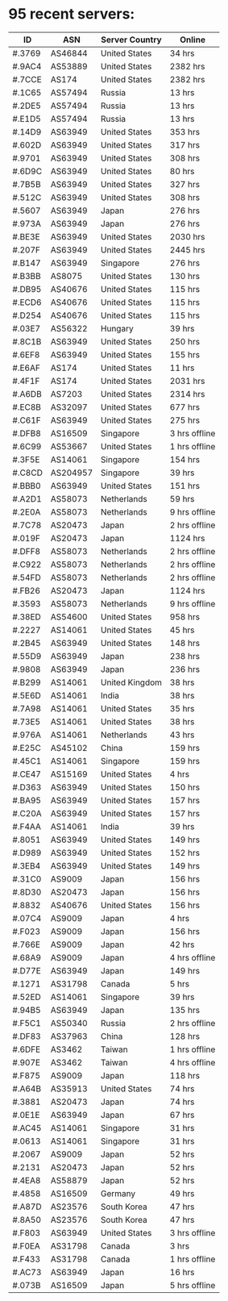 # 95 recent servers:

| ID | ASN | Server Country | Online |
| ------ | ------ | ------ | ------ |
| #.3769 | AS46844 | United States | 34 hrs |
| #.9AC4 | AS53889 | United States | 2382 hrs |
| #.7CCE | AS174 | United States | 2382 hrs |
| #.1C65 | AS57494 | Russia | 13 hrs |
| #.2DE5 | AS57494 | Russia | 13 hrs |
| #.E1D5 | AS57494 | Russia | 13 hrs |
| #.14D9 | AS63949 | United States | 353 hrs |
| #.602D | AS63949 | United States | 317 hrs |
| #.9701 | AS63949 | United States | 308 hrs |
| #.6D9C | AS63949 | United States | 80 hrs |
| #.7B5B | AS63949 | United States | 327 hrs |
| #.512C | AS63949 | United States | 308 hrs |
| #.5607 | AS63949 | Japan | 276 hrs |
| #.973A | AS63949 | Japan | 276 hrs |
| #.BE3E | AS63949 | United States | 2030 hrs |
| #.207F | AS63949 | United States | 2445 hrs |
| #.B147 | AS63949 | Singapore | 276 hrs |
| #.B3BB | AS8075 | United States | 130 hrs |
| #.DB95 | AS40676 | United States | 115 hrs |
| #.ECD6 | AS40676 | United States | 115 hrs |
| #.D254 | AS40676 | United States | 115 hrs |
| #.03E7 | AS56322 | Hungary | 39 hrs |
| #.8C1B | AS63949 | United States | 250 hrs |
| #.6EF8 | AS63949 | United States | 155 hrs |
| #.E6AF | AS174 | United States | 11 hrs |
| #.4F1F | AS174 | United States | 2031 hrs |
| #.A6DB | AS7203 | United States | 2314 hrs |
| #.EC8B | AS32097 | United States | 677 hrs |
| #.C61F | AS63949 | United States | 275 hrs |
| #.DFB8 | AS16509 | Singapore | 3 hrs offline |
| #.6C99 | AS53667 | United States | 1 hrs offline |
| #.3F5E | AS14061 | Singapore | 154 hrs |
| #.C8CD | AS204957 | Singapore | 39 hrs |
| #.BBB0 | AS63949 | United States | 151 hrs |
| #.A2D1 | AS58073 | Netherlands | 59 hrs |
| #.2E0A | AS58073 | Netherlands | 9 hrs offline |
| #.7C78 | AS20473 | Japan | 2 hrs offline |
| #.019F | AS20473 | Japan | 1124 hrs |
| #.DFF8 | AS58073 | Netherlands | 2 hrs offline |
| #.C922 | AS58073 | Netherlands | 2 hrs offline |
| #.54FD | AS58073 | Netherlands | 2 hrs offline |
| #.FB26 | AS20473 | Japan | 1124 hrs |
| #.3593 | AS58073 | Netherlands | 9 hrs offline |
| #.38ED | AS54600 | United States | 958 hrs |
| #.2227 | AS14061 | United States | 45 hrs |
| #.2B45 | AS63949 | United States | 148 hrs |
| #.55D9 | AS63949 | Japan | 238 hrs |
| #.9808 | AS63949 | Japan | 236 hrs |
| #.B299 | AS14061 | United Kingdom | 38 hrs |
| #.5E6D | AS14061 | India | 38 hrs |
| #.7A98 | AS14061 | United States | 35 hrs |
| #.73E5 | AS14061 | United States | 38 hrs |
| #.976A | AS14061 | Netherlands | 43 hrs |
| #.E25C | AS45102 | China | 159 hrs |
| #.45C1 | AS14061 | Singapore | 159 hrs |
| #.CE47 | AS15169 | United States | 4 hrs |
| #.D363 | AS63949 | United States | 150 hrs |
| #.BA95 | AS63949 | United States | 157 hrs |
| #.C20A | AS63949 | United States | 157 hrs |
| #.F4AA | AS14061 | India | 39 hrs |
| #.8051 | AS63949 | United States | 149 hrs |
| #.D989 | AS63949 | United States | 152 hrs |
| #.3EB4 | AS63949 | United States | 149 hrs |
| #.31C0 | AS9009 | Japan | 156 hrs |
| #.8D30 | AS20473 | Japan | 156 hrs |
| #.8832 | AS40676 | United States | 156 hrs |
| #.07C4 | AS9009 | Japan | 4 hrs |
| #.F023 | AS9009 | Japan | 156 hrs |
| #.766E | AS9009 | Japan | 42 hrs |
| #.68A9 | AS9009 | Japan | 4 hrs offline |
| #.D77E | AS63949 | Japan | 149 hrs |
| #.1271 | AS31798 | Canada | 5 hrs |
| #.52ED | AS14061 | Singapore | 39 hrs |
| #.94B5 | AS63949 | Japan | 135 hrs |
| #.F5C1 | AS50340 | Russia | 2 hrs offline |
| #.DF83 | AS37963 | China | 128 hrs |
| #.6DFE | AS3462 | Taiwan | 1 hrs offline |
| #.907E | AS3462 | Taiwan | 4 hrs offline |
| #.F875 | AS9009 | Japan | 118 hrs |
| #.A64B | AS35913 | United States | 74 hrs |
| #.3881 | AS20473 | Japan | 74 hrs |
| #.0E1E | AS63949 | Japan | 67 hrs |
| #.AC45 | AS14061 | Singapore | 31 hrs |
| #.0613 | AS14061 | Singapore | 31 hrs |
| #.2067 | AS9009 | Japan | 52 hrs |
| #.2131 | AS20473 | Japan | 52 hrs |
| #.4EA8 | AS58879 | Japan | 52 hrs |
| #.4858 | AS16509 | Germany | 49 hrs |
| #.A87D | AS23576 | South Korea | 47 hrs |
| #.8A50 | AS23576 | South Korea | 47 hrs |
| #.F803 | AS63949 | United States | 3 hrs offline |
| #.F0EA | AS31798 | Canada | 3 hrs |
| #.F433 | AS31798 | Canada | 1 hrs offline |
| #.AC73 | AS63949 | Japan | 16 hrs |
| #.073B | AS16509 | Japan | 5 hrs offline |

